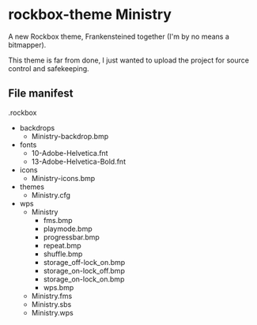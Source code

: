 # rockbox-theme Ministry
A new Rockbox theme, Frankensteined together (I'm by no means a bitmapper).

This theme is far from done, I just wanted to upload the project for source control and safekeeping.

## File manifest
.rockbox
 - backdrops
	- Ministry-backdrop.bmp
 - fonts
	- 10-Adobe-Helvetica.fnt
	- 13-Adobe-Helvetica-Bold.fnt
 - icons
	- Ministry-icons.bmp
 - themes
	- Ministry.cfg
 - wps
	- Ministry
		- fms.bmp
		- playmode.bmp
		- progressbar.bmp
		- repeat.bmp
		- shuffle.bmp
		- storage_off-lock_on.bmp
		- storage_on-lock_off.bmp
		- storage_on-lock_on.bmp
		- wps.bmp
	- Ministry.fms
	- Ministry.sbs
	- Ministry.wps